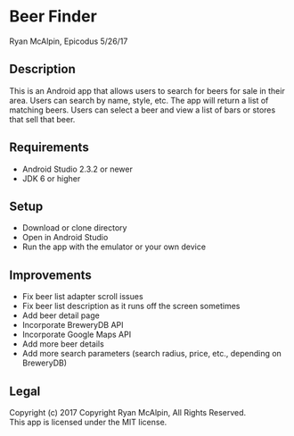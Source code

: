 # Beer Finder
Ryan McAlpin, Epicodus 5/26/17

## Description
This is an Android app that allows users to search for beers for sale in their area. Users can search by name, style, etc. The app will return a list of matching beers. Users can select a beer and view a list of bars or stores that sell that beer.

## Requirements
* Android Studio 2.3.2 or newer
* JDK 6 or higher

## Setup
* Download or clone directory
* Open in Android Studio
* Run the app with the emulator or your own device

## Improvements
* Fix beer list adapter scroll issues
* Fix beer list description as it runs off the screen sometimes
* Add beer detail page
* Incorporate BreweryDB API
* Incorporate Google Maps API
* Add more beer details
* Add more search parameters (search radius, price, etc., depending on BreweryDB)

## Legal
Copyright (c) 2017 Copyright Ryan McAlpin, All Rights Reserved.<br>
This app is licensed under the MIT license.
